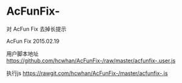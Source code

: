 # AcFunFix-
对 AcFun Fix 去掉长提示

AcFun Fix 2015.02.19


用户脚本地址 https://github.com/hcwhan/AcFunFix-/raw/master/acfunfix-.user.js

执行js       https://rawgit.com/hcwhan/AcFunFix-/master/acfunfix-.js
